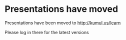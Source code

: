Presentations have moved
========================

Presentations have been moved to http://kumul.us/learn

Please log in there for the latest versions

